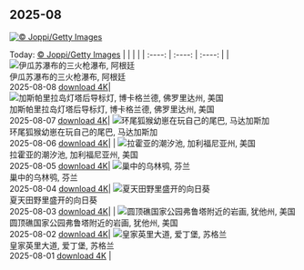 ## 2025-08
[![© Joppi/Getty Images](https://cn.bing.com/th?id=OHR.MaoriRock_ZH-CN5614685493_1920x1200.jpg&w=1000)](https://cn.bing.com/th?id=OHR.MaoriRock_ZH-CN5614685493_1920x1200.jpg&pid=hp&w=3840&h=2160&rs=1&c=4)

Today: [© Joppi/Getty Images](https://cn.bing.com/th?id=OHR.MaoriRock_ZH-CN5614685493_1920x1200.jpg&pid=hp&w=3840&h=2160&rs=1&c=4)
  |      |      |      |
| :----: | :----: | :----: |
| ![伊瓜苏瀑布的三火枪瀑布, 阿根廷](https://cn.bing.com/th?id=OHR.IguazuArgentina_ZH-CN4457051931_1920x1200.jpg&pid=hp&w=384&h=216&rs=1&c=4) <br/> 伊瓜苏瀑布的三火枪瀑布, 阿根廷 <br/> 2025-08-08  [download 4K](https://cn.bing.com/th?id=OHR.IguazuArgentina_ZH-CN4457051931_1920x1200.jpg&pid=hp&w=3840&h=2160&rs=1&c=4)| ![加斯帕里拉岛灯塔后导标灯, 博卡格兰德, 佛罗里达州, 美国](https://cn.bing.com/th?id=OHR.GasparillaLight_ZH-CN6855683859_1920x1200.jpg&pid=hp&w=384&h=216&rs=1&c=4) <br/> 加斯帕里拉岛灯塔后导标灯, 博卡格兰德, 佛罗里达州, 美国 <br/> 2025-08-07  [download 4K](https://cn.bing.com/th?id=OHR.GasparillaLight_ZH-CN6855683859_1920x1200.jpg&pid=hp&w=3840&h=2160&rs=1&c=4)| ![环尾狐猴幼崽在玩自己的尾巴‌, 马达加斯加](https://cn.bing.com/th?id=OHR.BabyLemur_ZH-CN6617977758_1920x1200.jpg&pid=hp&w=384&h=216&rs=1&c=4) <br/> 环尾狐猴幼崽在玩自己的尾巴‌, 马达加斯加 <br/> 2025-08-06  [download 4K](https://cn.bing.com/th?id=OHR.BabyLemur_ZH-CN6617977758_1920x1200.jpg&pid=hp&w=3840&h=2160&rs=1&c=4)|
| ![拉霍亚的潮汐池‌, 加利福尼亚州, 美国](https://cn.bing.com/th?id=OHR.CaliforniaTidepool_ZH-CN6273815361_1920x1200.jpg&pid=hp&w=384&h=216&rs=1&c=4) <br/> 拉霍亚的潮汐池‌, 加利福尼亚州, 美国 <br/> 2025-08-05  [download 4K](https://cn.bing.com/th?id=OHR.CaliforniaTidepool_ZH-CN6273815361_1920x1200.jpg&pid=hp&w=3840&h=2160&rs=1&c=4)| ![巢中的乌林鸮, 芬兰](https://cn.bing.com/th?id=OHR.LaplandOwl_ZH-CN6070251232_1920x1200.jpg&pid=hp&w=384&h=216&rs=1&c=4) <br/> 巢中的乌林鸮, 芬兰 <br/> 2025-08-04  [download 4K](https://cn.bing.com/th?id=OHR.LaplandOwl_ZH-CN6070251232_1920x1200.jpg&pid=hp&w=3840&h=2160&rs=1&c=4)| ![夏天田野里盛开的向日葵](https://cn.bing.com/th?id=OHR.HappySunflower_ZH-CN5840993161_1920x1200.jpg&pid=hp&w=384&h=216&rs=1&c=4) <br/> 夏天田野里盛开的向日葵 <br/> 2025-08-03  [download 4K](https://cn.bing.com/th?id=OHR.HappySunflower_ZH-CN5840993161_1920x1200.jpg&pid=hp&w=3840&h=2160&rs=1&c=4)|
| ![圆顶礁国家公园弗鲁塔附近的岩画, 犹他州, 美国](https://cn.bing.com/th?id=OHR.FruitaPetroglyphs_ZH-CN5423905955_1920x1200.jpg&pid=hp&w=384&h=216&rs=1&c=4) <br/> 圆顶礁国家公园弗鲁塔附近的岩画, 犹他州, 美国 <br/> 2025-08-02  [download 4K](https://cn.bing.com/th?id=OHR.FruitaPetroglyphs_ZH-CN5423905955_1920x1200.jpg&pid=hp&w=3840&h=2160&rs=1&c=4)| ![皇家英里大道, 爱丁堡, 苏格兰](https://cn.bing.com/th?id=OHR.EdinburghFringe_ZH-CN5243292664_1920x1200.jpg&pid=hp&w=384&h=216&rs=1&c=4) <br/> 皇家英里大道, 爱丁堡, 苏格兰 <br/> 2025-08-01  [download 4K](https://cn.bing.com/th?id=OHR.EdinburghFringe_ZH-CN5243292664_1920x1200.jpg&pid=hp&w=3840&h=2160&rs=1&c=4) |